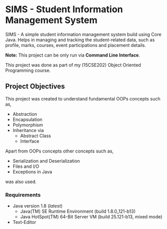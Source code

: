 # SIMS - Student Information Management System

SIMS - A simple student information management system build using Core Java. Helps in managing and tracking the student-related data, such as profile, marks, courses, event participations and placement details.

**Note:** This project can be only run via  **Command Line Interface**.

This project was done as part of my (15CSE202) Object Oriented Programming course.

## Project Objectives

This project was created to understand fundamental OOPs concepts such as,
* Abstraction
* Encapsulation
* Polymorphism
* Inheritance via 
    * Abstract Class
    * Interface


Apart from OOPs concepts other concepts such as,

* Serialization and Deserialization
* Files and I/O
* Exceptions in Java

was also used.

### Requirements

* Java version 1.8 (*latest*)
    * Java(TM) SE Runtime Environment (build 1.8.0_121-b13)
    * Java HotSpot(TM) 64-Bit Server VM (build 25.121-b13, mixed mode)
* Text-Editor

